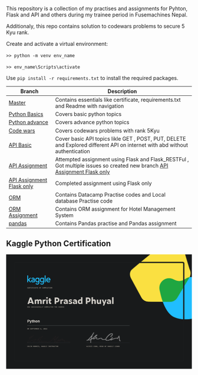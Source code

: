 This repository is a collection of my practises and assignments for Pyhton, Flask and API and others during my trainee period in Fusemachines Nepal.

Additionaly, this repo contains solution to codewars problems to secure 5 Kyu rank.

Create and activate a virtual environment:

`>> python -m venv env_name`

`>> env_name\Scripts\activate`

Use `pip install -r requirements.txt` to install the required packages.

| Branch                                                                                       | Description                                                                                                                                                                                 |
| -------------------------------------------------------------------------------------------- | ------------------------------------------------------------------------------------------------------------------------------------------------------------------------------------------- |
| [Master](https://github.com/amrit-fuse/python)                                               | Contains essentials like certificate, requirements.txt and Readme with navigation                                                                                                           |
| [Python Basics](https://github.com/amrit-fuse/python/tree/Python_basic)                      | Covers basic python topics                                                                                                                                                                  |
| [Python advance](https://github.com/amrit-fuse/python/tree/python_advance)                   | Covers advance python topics                                                                                                                                                                |
| [Code wars](https://github.com/amrit-fuse/python/tree/codewars)                              | Covers codewars problems with rank 5Kyu                                                                                                                                                     |
| [API Basic](https://github.com/amrit-fuse/python/tree/Api_basic)                             | Cover basic API topics likle GET , POST, PUT, DELETE and Explored different API on internet with abd without authentication                                                                 |
| [API Assignment ]()                                                                          | Attempted assignment using Flask and Flask_RESTFul , Got multiple issues so created new branch [API Assignment Flask only](https://github.com/amrit-fuse/python/tree/api_assign_flask_only) |
| [API Assignment Flask only](https://github.com/amrit-fuse/python/tree/api_assign_flask_only) | Completed assignment using Flask only                               |
|[ORM](https://github.com/amrit-fuse/python/tree/ORM)|Contains Datacamp Practise codes and Local database Practise code|
|[ORM Assignment](https://github.com/amrit-fuse/python/tree/ORM_assignment)| Contains ORM assignment for  Hotel Management System|
|[pandas](https://github.com/amrit-fuse/python/tree/pandas)| Contains Pandas practise and Pandas assignment|

## Kaggle Python Certification

![Kaggle certification for Python Amrit Prasad Phuyal](Kaggle%20Python%20Cert%20.png)
